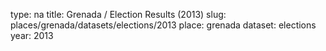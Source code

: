 type: na
title: Grenada / Election Results (2013)
slug: places/grenada/datasets/elections/2013
place: grenada
dataset: elections
year: 2013

